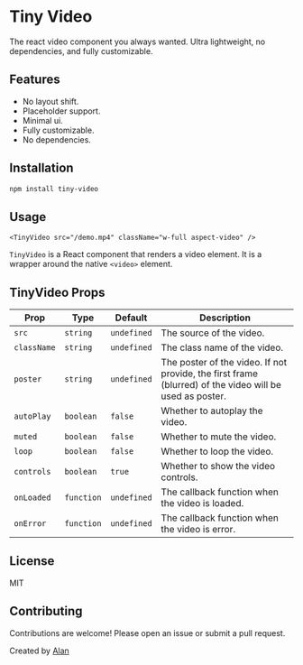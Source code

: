# Tiny Video

The react video component you always wanted. Ultra lightweight, no dependencies, and fully customizable.

## Features

- No layout shift.
- Placeholder support.
- Minimal ui.
- Fully customizable.
- No dependencies.

## Installation

```sh
npm install tiny-video
```

## Usage

```tsx
<TinyVideo src="/demo.mp4" className="w-full aspect-video" />
```

`TinyVideo` is a React component that renders a video element. It is a wrapper around the native `<video>` element.

## TinyVideo Props

| Prop        | Type       | Default     | Description                                                                                             |
| ----------- | ---------- | ----------- | ------------------------------------------------------------------------------------------------------- |
| `src`       | `string`   | `undefined` | The source of the video.                                                                                |
| `className` | `string`   | `undefined` | The class name of the video.                                                                            |
| `poster`    | `string`   | `undefined` | The poster of the video. If not provide, the first frame (blurred) of the video will be used as poster. |
| `autoPlay`  | `boolean`  | `false`     | Whether to autoplay the video.                                                                          |
| `muted`     | `boolean`  | `false`     | Whether to mute the video.                                                                              |
| `loop`      | `boolean`  | `false`     | Whether to loop the video.                                                                              |
| `controls`  | `boolean`  | `true`      | Whether to show the video controls.                                                                     |
| `onLoaded`  | `function` | `undefined` | The callback function when the video is loaded.                                                         |
| `onError`   | `function` | `undefined` | The callback function when the video is error.                                                          |

## License

MIT

## Contributing

Contributions are welcome! Please open an issue or submit a pull request.

Created by [Alan](https://github.com/stylessh)
